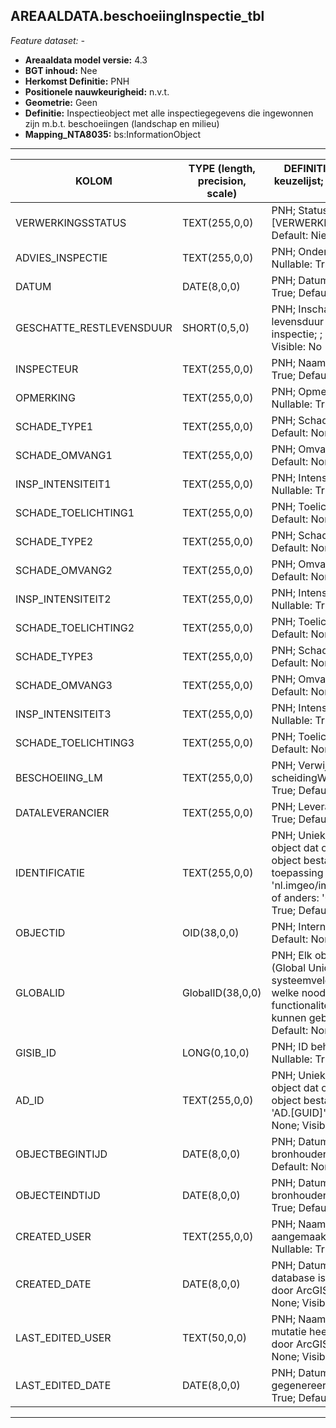 ## AREAALDATA.beschoeiingInspectie_tbl

*Feature dataset: -*


* __Areaaldata model versie:__ 4.3
* __BGT inhoud:__ Nee
* __Herkomst Definitie:__ PNH
* __Positionele nauwkeurigheid:__ n.v.t.
* __Geometrie:__ Geen
* __Definitie:__ Inspectieobject met alle inspectiegegevens die ingewonnen zijn m.b.t. beschoeiingen 
(landschap en milieu)
* __Mapping_NTA8035:__ bs:InformationObject

***

|__KOLOM__                             |__TYPE (length, precision, scale)__          	          |__DEFINITIE__ (oorsprong; beschrijving; keuzelijst; nullable; default; zichtbaar in Areaalviewer)|
|------                              |----                  |-----    |
|VERWERKINGSSTATUS                   |TEXT(255,0,0)         |PNH; Status van de gegevens; keuzelijst [VERWERKINGSSTATUS]; Nullable: False; Default: Nieuw; Visible: Yes|
|ADVIES_INSPECTIE                    |TEXT(255,0,0)         |PNH; Onderhoudsadvies n.a.v. inspectie; ; Nullable: True; Default: None; Visible: No|
|DATUM                               |DATE(8,0,0)           |PNH; Datum van inspectie; ; Nullable: True; Default: None; Visible: No|
|GESCHATTE_RESTLEVENSDUUR            |SHORT(0,5,0)          |PNH; Inschatting van resterende levensduur op het moment van de inspectie; ; Nullable: True; Default: None; Visible: No|
|INSPECTEUR                          |TEXT(255,0,0)         |PNH; Naam van inspecteur; ; Nullable: True; Default: None; Visible: No|
|OPMERKING                           |TEXT(255,0,0)         |PNH; Opmerking m.b.t. onderhoud; ; Nullable: True; Default: None; Visible: No|
|SCHADE_TYPE1                        |TEXT(255,0,0)         |PNH; Schadebeeld; ; Nullable: True; Default: None; Visible: No|
|SCHADE_OMVANG1                      |TEXT(255,0,0)         |PNH; Omvang schade; ; Nullable: True; Default: None; Visible: No|
|INSP_INTENSITEIT1                   |TEXT(255,0,0)         |PNH; Intensiteit van de inspectie; ; Nullable: True; Default: None; Visible: No|
|SCHADE_TOELICHTING1                 |TEXT(255,0,0)         |PNH; Toelichting schade; ; Nullable: True; Default: None; Visible: No|
|SCHADE_TYPE2                        |TEXT(255,0,0)         |PNH; Schadebeeld; ; Nullable: True; Default: None; Visible: No|
|SCHADE_OMVANG2                      |TEXT(255,0,0)         |PNH; Omvang schade; ; Nullable: True; Default: None; Visible: No|
|INSP_INTENSITEIT2                   |TEXT(255,0,0)         |PNH; Intensiteit van de inspectie; ; Nullable: True; Default: None; Visible: No|
|SCHADE_TOELICHTING2                 |TEXT(255,0,0)         |PNH; Toelichting schade; ; Nullable: True; Default: None; Visible: No|
|SCHADE_TYPE3                        |TEXT(255,0,0)         |PNH; Schadebeeld; ; Nullable: True; Default: None; Visible: No|
|SCHADE_OMVANG3                      |TEXT(255,0,0)         |PNH; Omvang schade; ; Nullable: True; Default: None; Visible: No|
|INSP_INTENSITEIT3                   |TEXT(255,0,0)         |PNH; Intensiteit van de inspectie; ; Nullable: True; Default: None; Visible: No|
|SCHADE_TOELICHTING3                 |TEXT(255,0,0)         |PNH; Toelichting schade; ; Nullable: True; Default: None; Visible: No|
|BESCHOEIING_LM                      |TEXT(255,0,0)         |PNH; Verwijzende sleutel naar scheidingWater_l (simpel); ; Nullable: True; Default: None; Visible: No|
|DATALEVERANCIER                     |TEXT(255,0,0)         |PNH; Leverancier van de data; ; Nullable: True; Default: None; Visible: No|
|IDENTIFICATIE                       |TEXT(255,0,0)         |PNH; Uniek identificatienummer voor het object dat onveranderlijk is zolang het object bestaat: bevat indien van toepassing BGT/IMKL ID in format 'nl.imgeo/imkl.bronhouderscode.LokaalID' of anders: '00000'.LokaalID; ; Nullable: True; Default: None; Visible: No|
|OBJECTID                            |OID(38,0,0)           |PNH; Interne ID ArcGIS; ; Nullable: False; Default: None; Visible: Yes|
|GLOBALID                            |GlobalID(38,0,0)      |PNH; Elk object heeft een unieke GlobalID (Global Unique Identifier). Dit is een systeemveld van de ArcGIS software welke noodzakelijk is om een aantal functionaliteiten binnen deze software te kunnen gebruiken; ; Nullable: False; Default: None; Visible: Yes|
|GISIB_ID                            |LONG(0,10,0)          |PNH; ID beheer openbare ruimte (GISIB); ; Nullable: True; Default: None; Visible: No|
|AD_ID                               |TEXT(255,0,0)         |PNH; Uniek identificatienummer voor het object dat onveranderlijk is zolang het object bestaat in Areaaldata: in format 'AD.[GUID]'; ; Nullable: False; Default: None; Visible: Yes|
|OBJECTBEGINTIJD                     |DATE(8,0,0)           |PNH; Datum waarop het object bij de bronhouder is ontstaan; ; Nullable: True; Default: None; Visible: Yes|
|OBJECTEINDTIJD                      |DATE(8,0,0)           |PNH; Datum waarop het object bij de bronhouder niet meer geldig is; ; Nullable: True; Default: None; Visible: Yes|
|CREATED_USER                        |TEXT(255,0,0)         |PNH; Naam van gebruiker die de rij heeft aangemaakt, gegenereerd door ArcGIS; ; Nullable: True; Default: None; Visible: No|
|CREATED_DATE                        |DATE(8,0,0)           |PNH; Datum waarop de rij aan de database is toegevoegd, gegenereerd door ArcGIS; ; Nullable: True; Default: None; Visible: No|
|LAST_EDITED_USER                    |TEXT(50,0,0)          |PNH; Naam van gebruiker die de laatste mutatie heeft doorgevoerd, gegenereerd door ArcGIS; ; Nullable: True; Default: None; Visible: No|
|LAST_EDITED_DATE                    |DATE(8,0,0)           |PNH; Datum van de laatste mutatie, gegenereerd door ArcGIS; ; Nullable: True; Default: None; Visible: No|


***


